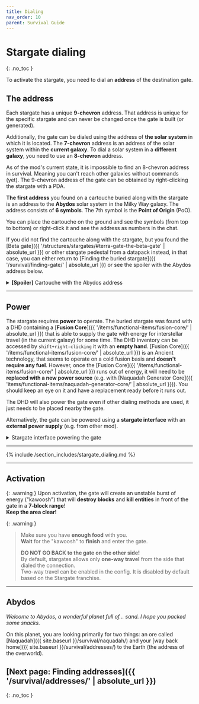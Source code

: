 ```yaml
---
title: Dialing
nav_order: 10
parent: Survival Guide
---
```


# Stargate dialing
{: .no_toc }

To activate the stargate, you need to dial an **address** of the destination gate.


## The address

[//]: # (TODO: maybe remove the address description from here and just provide a link to explanation)

Each stargate has a unique **9-chevron** address.
That address is unique for the specific stargate and can never be changed once the gate is built (or generated).

Additionally, the gate can be dialed using the address of **the solar system** in which it is located.
The **7-chevron** address is an address of the solar system within the **current galaxy**.
To dial a solar system in a **different galaxy**, you need to use an **8-chevron** address.

As of the mod's current state, it is impossible to find an 8-chevron address in survival.
Meaning you can't reach other galaxies without commands (yet).
The 9-chevron address of the gate can be obtained by right-clicking the stargate with a PDA.

**The first address** you found on a cartouche buried along with the stargate is an address to the **Abydos** solar system in the Milky Way galaxy.
The address consists of **6&nbsp;symbols**.
The 7th symbol is the **Point of Origin** (PoO).

[//]: # (TODO: add link to further addressing system explanation)

You can place the cartouche on the ground and see the symbols (from top to bottom)
or right-click it and see the address as numbers in the chat.

If you did not find the cartouche along with the stargate, but you found the
[Beta gate]({{ '/structures/stargates/#terra-gate-the-beta-gate' | absolute_url }})
or other stargate pedestal from a datapack instead,
in that case, you can either return to 
[Finding the buried stargate]({{ '/survival/finding-gate/' | absolute_url }}) 
or see the spoiler with the Abydos address below.

<details markdown="block">
<summary><b>[Spoiler]</b> Cartouche with the Abydos address</summary>
![Cartouche with the Abydos address]({{ site.baseurl }}/assets/img/survival/cartouche_abydos_address.png)
{: .max-width-512 }

Its number representation is `-26-6-14-31-11-29-`.
</details>

___

## Power
The stargate requires **power** to operate.
The buried stargate was found with a DHD containing a [**Fusion Core**]({{ '/items/functional-items/fusion-core/' | absolute_url }}) 
that is able to supply the gate with energy
for interstellar travel (in the current galaxy) for some time.
The DHD inventory can be accessed by `shift+right-clicking` it with an **empty hand**.
[Fusion Core]({{ '/items/functional-items/fusion-core/' | absolute_url }}) 
is an Ancient technology, that seems to operate on a cold fusion basis and **doesn't require any fuel**.
However, once the 
[Fusion Core]({{ '/items/functional-items/fusion-core/' | absolute_url }}) 
runs out of energy, it will need to be **replaced with a new power source** (e.g. with 
[Naquadah Generator Core]({{ 'items/functional-items/naquadah-generator-core/' | absolute_url }})).
You should keep an eye on it and have a replacement ready before it runs out.

The DHD will also power the gate even if other dialing methods are used, it just needs to be placed nearby the gate.

Alternatively, the gate can be powered using a **stargate interface** with an **external power supply** (e.g. from other mod).

<details markdown="block">
<summary>Stargate interface powering the gate</summary>
![Stargate interface powering the gate]({{ site.baseurl }}/assets/img/survival/stargate_interface_power.png)
{: .max-width-512 }

The stargate interface must face the gate (the black side facing away from the gate).
And there must be a power supply connected to the interface from any side.
The image shows an energy cube from Mekanism connected to the interface with a universal cable.
</details>

___

{% include /section_includes/stargate_dialing.md %}

___

## Activation

{: .warning }
Upon activation, the gate will create an unstable burst of energy ("kawoosh")
that will **destroy blocks** and **kill entities** in front of the gate in a **7-block range**!  
**Keep the area clear!**

{: .warning }
> Make sure you have **enough food** with you.  
> **Wait** for the "kawoosh" to **finish** and enter the gate.
>
> **DO NOT GO BACK to the gate on the other side!**  
> By default, stargates allows only **one-way travel** from the side that dialed the connection.  
> Two-way travel can be enabled in the config.
> It is disabled by default based on the Stargate franchise.

___

## Abydos
_Welcome to Abydos, a wonderful planet full of... sand. I hope you packed some snacks._

On this planet, you are looking primarily for two things:
an ore called [Naquadah]({{ site.baseurl }}/survival/naquadah/) 
and your [way back home]({{ site.baseurl }}/survival/addresses/) to the Earth (the address of the overworld).

## [Next page: Finding addresses]({{ '/survival/addresses/' | absolute_url }})
{: .no_toc }
